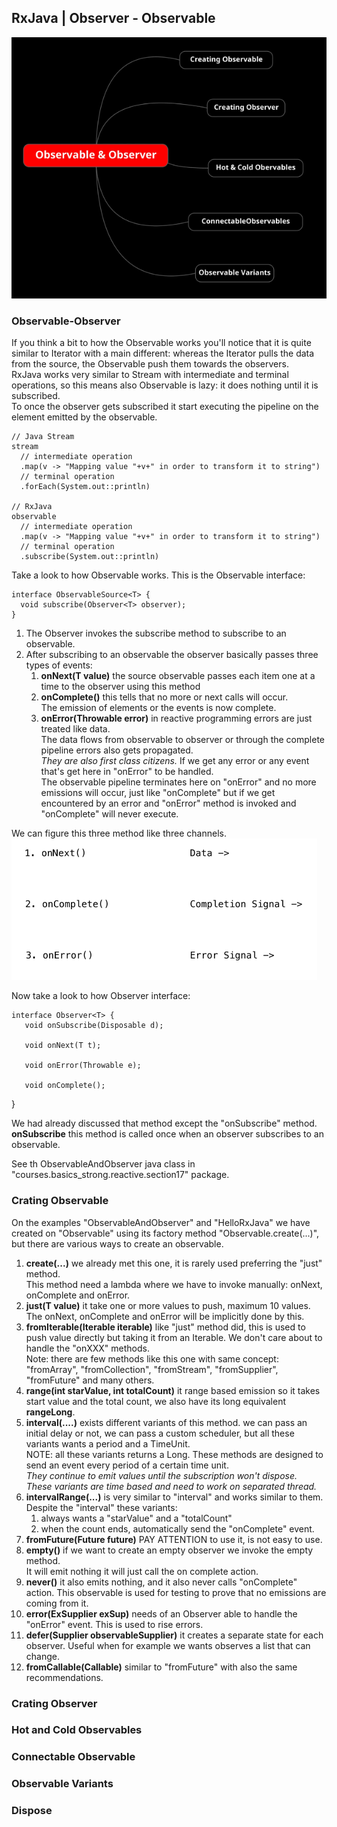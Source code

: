 ## RxJava | Observer - Observable
![image info](./imgs/Schermata_20240904_095408.png "Mind Map")

### Observable-Observer
If you think a bit to how the Observable works you'll notice that it is quite similar to Iterator with a main different: whereas the Iterator pulls the data from the source, the Observable push them towards the observers.  
RxJava works very similar to Stream with intermediate and terminal operations, so this means also Observable is lazy: it does nothing until it is subscribed.  
To once the observer gets subscribed it start executing the pipeline on the element emitted by the observable.  

    // Java Stream
    stream
      // intermediate operation
      .map(v -> "Mapping value "+v+" in order to transform it to string")
      // terminal operation
      .forEach(System.out::println)

    // RxJava
    observable
      // intermediate operation
      .map(v -> "Mapping value "+v+" in order to transform it to string")
      // terminal operation
      .subscribe(System.out::println)

Take a look to how Observable works. This is the Observable interface:

    interface ObservableSource<T> {
      void subscribe(Observer<T> observer);
    }

1. The Observer invokes the subscribe method to subscribe to an observable.
2. After subscribing to an observable the observer basically passes three types of events:
   1. **onNext(T value)** the source observable passes each item one at a time to the observer using this method
   2. **onComplete()** this tells that no more or next calls will occur.  
      The emission of elements or the events is now complete.
   3. **onError(Throwable error)** in reactive programming errors are just treated like data.  
      The data flows from observable to observer or through the complete pipeline errors also gets propagated.  
      *They are also first class citizens.* If we get any error or any event that's get here in "onError" to be handled.  
      The observable pipeline terminates here on "onError" and no more emissions will occur, just like "onComplete" but if we get encountered by an error and "onError" method is invoked and "onComplete" will never execute.

We can figure this three method like three channels.   
![image info](./imgs/Schermata_20240904_110514.png "Observer method channels")

Now take a look to how Observer interface:

    interface Observer<T> {
       void onSubscribe(Disposable d);
   
       void onNext(T t);
   
       void onError(Throwable e);
   
       void onComplete();
   }

We had already discussed that method except the "onSubscribe" method.  
**onSubscribe** this method is called once when an observer subscribes to an observable.  

See th ObservableAndObserver java class in "courses.basics_strong.reactive.section17" package.

### Crating Observable
On the examples "ObservableAndObserver" and "HelloRxJava" we have created on "Observable" using its factory method "Observable.create(...)", but there are various ways to create an observable.  
1. **create(...)** we already met this one, it is rarely used preferring the "just" method.  
   This method need a lambda where we have to invoke manually: onNext, onComplete and onError.
2. **just(T value)** it take one or more values to push, maximum 10 values. The onNext, onComplete and onError will be implicitly done by this.
3. **fromIterable(Iterable<T> iterable)** like "just" method did, this is used to push value directly but taking it from an Iterable. We don't care about to handle the "onXXX" methods.  
   Note: there are few methods like this one with same concept: "fromArray", "fromCollection", "fromStream", "fromSupplier", "fromFuture" and many others.
4. **range(int starValue, int totalCount)** it range based emission so it takes start value and the total count, we also have its long equivalent **rangeLong**.
5. **interval(....)** exists different variants of this method. we can pass an initial delay or not, we can pass a custom scheduler, but all these variants wants a period and a TimeUnit.  
   NOTE: all these variants returns a Long.
   These methods are designed to send an event every period of a certain time unit.  
   *They continue to emit values until the subscription won't dispose.  
   These variants are time based and need to work on separated thread.* 
6. **intervalRange(...)** is very similar to "interval" and works similar to them. Despite the "interval" these variants:
   1. always wants a "starValue" and a "totalCount"
   2. when the count ends, automatically send the "onComplete" event.
7. **fromFuture(Future<T> future)** PAY ATTENTION to use it, is not easy to use.
8. **empty()** if we want to create an empty observer we invoke the empty method.   
   It will emit nothing it will just call the on complete action.
9. **never()** it also emits nothing, and it also never calls "onComplete" action. This observable is used for testing to prove that no emissions are coming from it.
10. **error(ExSupplier exSup)** needs of an Observer able to handle the "onError" event. This is used to rise errors.
11. **defer(Supplier<ObservableSource> observableSupplier)** it creates a separate state for each observer. Useful when for example we wants observes a list that can change.
12. **fromCallable(Callable)** similar to "fromFuture" with also the same recommendations.

### Crating Observer

### Hot and Cold Observables

### Connectable Observable

### Observable Variants

### Dispose